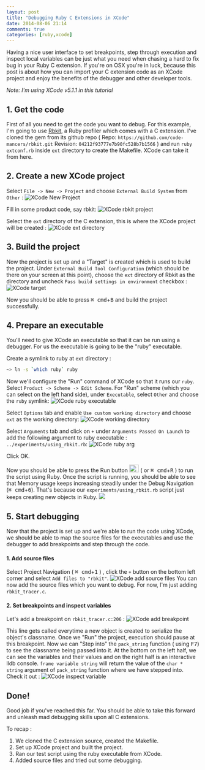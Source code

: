 ```yaml
---
layout: post
title: "Debugging Ruby C Extensions in XCode"
date: 2014-08-06 21:14
comments: true
categories: [ruby,xcode]
---
```


Having a nice user interface to set breakpoints, step through execution and
inspect local variables can be just what you need when chasing a hard to fix
bug in your Ruby C extension. If you're on OSX you're in luck, because this
post is about how you can import your C extension code as an XCode project
and enjoy the benefits of the debugger and other developer tools.

*Note: I'm using XCode v5.1.1 in this tutorial*

## 1. Get the code

First of all you need to get the code you want to debug. For this example,
I'm going to use [Rbkit](https://github.com/code-mancers/rbkit), a Ruby profiler
which comes with a C extension. I've cloned the gem from its github repo
( Repo: `https://github.com/code-mancers/rbkit.git` Revision: `04212f93777e7b90fc528b7b1566` )
and run `ruby extconf.rb` inside `ext` directory to create the Makefile. XCode
can take it from here.

## 2. Create a new XCode project

Select `File -> New -> Project` and choose `External Build System` from `Other` :
![XCode New Project](/assets/img/xcode/new_project.png)

Fill in some product code, say rbkit:
![XCode rbkit project](/assets/img/xcode/rbkit_project.png)

Select the `ext` directory of the C extension, this is where the XCode
project will be created :
![XCode ext directory](/assets/img/xcode/ext_directory.png)


## 3. Build the project

Now the project is set up and a "Target" is created which is used to build
the project. Under `External Build Tool Configuration` (which should be there
on your screen at this point), choose the `ext` directory of Rbkit as the
directory and uncheck `Pass build settings in environment` checkbox :
![XCode target](/assets/img/xcode/rbkit_target.png)

Now you should be able to press <kbd>&#8984; cmd</kbd>+<kbd>B</kbd> and build
the project successfully.

## 4. Prepare an executable

You'll need to give XCode an executable so that it can be run using
a debugger. For us the executable is going to be the "ruby" executable.

Create a symlink to ruby at `ext` directory :

```bash
~> ln -s `which ruby` ruby
```

Now we'll configure the "Run" command of XCode so that it runs our `ruby`.
Select `Product -> Scheme -> Edit Scheme`. For "Run" scheme (which you can
select on the left hand side), under `Executable`, select `Other` and choose
the `ruby` symlink:
![XCode ruby executable](/assets/img/xcode/choose_executable.png)

Select `Options` tab and enable `Use custom working directory` and choose
`ext` as the working directory:
![XCode working directory](/assets/img/xcode/current_working_directory.png)

Select `Arguments` tab and click on `+` under `Arguments Passed On Launch` to
add the following argument to ruby executable : `../experiments/using_rbkit.rb`:
![XCode ruby arg](/assets/img/xcode/ruby_arg.png)

Click OK.

Now you should be able to press the Run button
<img src="/assets/img/xcode/run.png" style="width:25px;height:20px;padding:0px;margin-bottom:-5px;">
( or <kbd>&#8984; cmd</kbd>+<kbd>R</kbd> ) to run the script using Ruby.
Once the script is running, you should be able to see that Memory usage keeps
increasing steadily under the Debug Navigation (<kbd>&#8984; cmd</kbd>+<kbd>6</kbd>).
That's because our `experiments/using_rbkit.rb` script just keeps creating
new objects in Ruby.
<img src="/assets/img/xcode/debug_nav.png" style="max-height:500px;max-width:400px;align:middle;">

## 5. Start debugging

Now that the project is set up and we're able to run the code using XCode,
we should be able to map the source files for the executables and use the
debugger to add breakpoints and step through the code.

#### 1. Add source files

Select Project Navigation ( <kbd>&#8984; cmd</kbd>+<kbd>1</kbd> ) , click the
`+` button on the bottom left corner and select `Add files to "rbkit"`.
![XCode add source files](/assets/img/xcode/add_source.png)
You can now add the source files which you want to debug. For now, I'm just adding
`rbkit_tracer.c`.

#### 2. Set breakpoints and inspect variables

Let's add a breakpoint on `rbkit_tracer.c:206` :
![XCode add breakpoint](/assets/img/xcode/breakpoint.png)

This line gets called everytime a new object is created to serialize the
object's classname. Once we "Run" the project, execution should pause at
this breakpoint. Now we can "Step into" the `pack_string` function
( using <kbd>F7</kbd>) to see the classname being passed into it. At the bottom
on the left half, we can see the variables and their values and on the right
half is an interactive lldb console. `frame variable string` will return the
value of the `char * string` argument of `pack_string` function where we have
stepped into. Check it out :
![XCode inspect variable](/assets/img/xcode/inspect_variable.png)

## Done!

Good job if you've reached this far. You should be able to take this forward
and unleash mad debugging skills upon all C extensions.

To recap :

1. We cloned the C extension source, created the Makefile.
2. Set up XCode project and built the project.
3. Ran our test script using the ruby executable from XCode.
4. Added source files and tried out some debugging.
